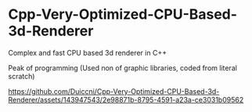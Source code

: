 # Cpp-Very-Optimized-CPU-Based-3d-Renderer
Complex and fast CPU based 3d renderer in C++

Peak of programming (Used non of graphic libraries, coded from literal scratch)

https://github.com/Duiccni/Cpp-Very-Optimized-CPU-Based-3d-Renderer/assets/143947543/2e98871b-8795-4591-a23a-ce3031b09562
